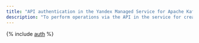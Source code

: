 ```yaml
---
title: "API authentication in the Yandex Managed Service for Apache Kafka"
description: "To perform operations via the API in the service for creating and managing Apache Kafka clusters - Yandex Managed Service for Apache Kafka, you need to get an IAM token for a service, federated or Yandex account."
---
```


{% include [auth](../../_includes/authentication.md) %}